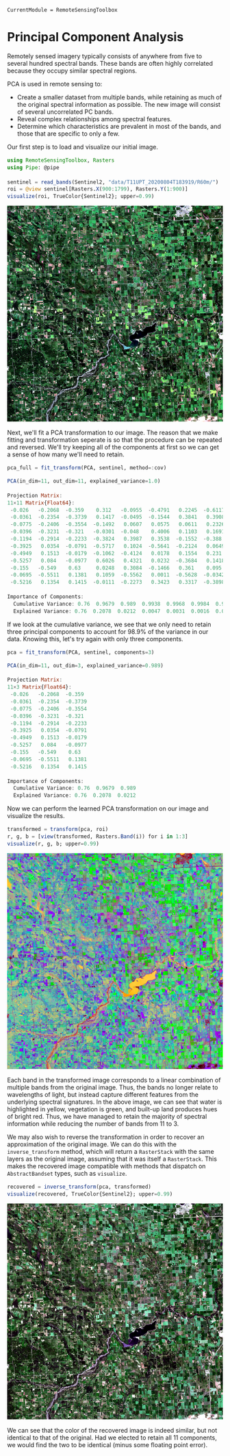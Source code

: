 ```@meta
CurrentModule = RemoteSensingToolbox
```

# Principal Component Analysis

Remotely sensed imagery typically consists of anywhere from five to several hundred spectral bands. These bands are often highly correlated because they occupy similar spectral regions. 

PCA is used in remote sensing to:
- Create a smaller dataset from multiple bands, while retaining as much of the original spectral information as possible. The new image will consist of several uncorrelated PC bands.
- Reveal complex relationships among spectral features.
- Determine which characteristics are prevalent in most of the bands, and those that are specific to only a few.

Our first step is to load and visualize our initial image.

```julia
using RemoteSensingToolbox, Rasters
using Pipe: @pipe

sentinel = read_bands(Sentinel2, "data/T11UPT_20200804T183919/R60m/")
roi = @view sentinel[Rasters.X(900:1799), Rasters.Y(1:900)]
visualize(roi, TrueColor{Sentinel2}; upper=0.99)
```

![](figures/original.png)

Next, we'll fit a PCA transformation to our image. The reason that we make fitting and transformation seperate is so that the procedure can be repeated and reversed. We'll try keeping all of the components at first so we can get a sense of how many we'll need to retain. 

```julia
pca_full = fit_transform(PCA, sentinel, method=:cov)
```
```julia
PCA(in_dim=11, out_dim=11, explained_variance=1.0)

Projection Matrix:
11×11 Matrix{Float64}:
 -0.026   -0.2068  -0.359    0.312   -0.0955  -0.4791   0.2245  -0.6117   0.1862  -0.1494   0.1005
 -0.0361  -0.2354  -0.3739   0.1417  -0.0495  -0.1544   0.3841   0.3908  -0.3467   0.2438  -0.5265
 -0.0775  -0.2406  -0.3554  -0.1492   0.0607   0.0575   0.0611   0.2326  -0.4335  -0.2812   0.6751
 -0.0396  -0.3231  -0.321   -0.0301  -0.048    0.4006   0.1103   0.1691   0.6681   0.3318   0.1738
 -0.1194  -0.2914  -0.2233  -0.3824   0.3987   0.3538  -0.1552  -0.388   -0.0944  -0.2647  -0.4087
 -0.3925   0.0354  -0.0791  -0.5717   0.1024  -0.5641  -0.2124   0.0649   0.1101   0.3449   0.0496
 -0.4949   0.1513  -0.0179  -0.1062  -0.4124   0.0178   0.1554   0.231    0.257   -0.6108  -0.1833
 -0.5257   0.084   -0.0977   0.6026   0.4321   0.0232  -0.3684   0.1418   0.0193   0.0173   0.0145
 -0.155   -0.549    0.63     0.0248   0.3084  -0.1466   0.361    0.095    0.0889  -0.0983   0.0592
 -0.0695  -0.5511   0.1381   0.1059  -0.5562   0.0011  -0.5628  -0.0342  -0.1565   0.0709  -0.0666
 -0.5216   0.1354   0.1415  -0.0111  -0.2273   0.3423   0.3317  -0.3898  -0.3017   0.39     0.1247

Importance of Components:
  Cumulative Variance: 0.76  0.9679  0.989  0.9938  0.9968  0.9984  0.9991  0.9995  0.9998  0.9999  1.0
  Explained Variance: 0.76  0.2078  0.0212  0.0047  0.0031  0.0016  0.0007  0.0004  0.0002  0.0002  0.0001
```

If we look at the cumulative variance, we see that we only need to retain three principal components to account for 98.9% of the variance in our data. Knowing this, let's try again with only three components.

```julia
pca = fit_transform(PCA, sentinel, components=3)
```
```julia
PCA(in_dim=11, out_dim=3, explained_variance=0.989)

Projection Matrix:
11×3 Matrix{Float64}:
 -0.026   -0.2068  -0.359
 -0.0361  -0.2354  -0.3739
 -0.0775  -0.2406  -0.3554
 -0.0396  -0.3231  -0.321
 -0.1194  -0.2914  -0.2233
 -0.3925   0.0354  -0.0791
 -0.4949   0.1513  -0.0179
 -0.5257   0.084   -0.0977
 -0.155   -0.549    0.63
 -0.0695  -0.5511   0.1381
 -0.5216   0.1354   0.1415

Importance of Components:
  Cumulative Variance: 0.76  0.9679  0.989
  Explained Variance: 0.76  0.2078  0.0212
```

Now we can perform the learned PCA transformation on our image and visualize the results.

```julia
transformed = transform(pca, roi)
r, g, b = [view(transformed, Rasters.Band(i)) for i in 1:3]
visualize(r, g, b; upper=0.99)
```

![](figures/pca.png)

Each band in the transformed image corresponds to a linear combination of multiple bands from the original image. Thus, the bands no longer relate to wavelengths of light, but instead capture different features from the underlying spectral signatures. In the above image, we can see that water is highlighted in yellow, vegetation is green, and built-up land produces hues of bright red. Thus, we have managed to retain the majority of spectral information while reducing the number of bands from 11 to 3.

We may also wish to reverse the transformation in order to recover an approximation of the original image. We can do this with the `inverse_transform` method, which will return a `RasterStack` with the same layers as the original image, assuming that it was itself a `RasterStack`. This makes the recovered image compatible with methods that dispatch on `AbstractBandset` types, such as `visualize`.

```julia
recovered = inverse_transform(pca, transformed)
visualize(recovered, TrueColor{Sentinel2}; upper=0.99)
```

![](figures/recovered.png)

We can see that the color of the recovered image is indeed similar, but not identical to that of the original. Had we elected to retain all 11 components, we would find the two to be identical (minus some floating point error).